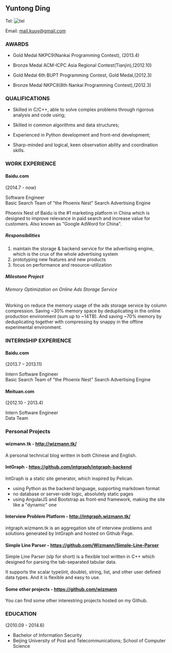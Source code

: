 ## Yuntong Ding

Tel: ![tel][1]

Email: mail.kuuy@gmail.com

### AWARDS

* Gold Medal
NKPC9(Nankai Programming Contest), (2013.4)

* Bronze Medal 
ACM-ICPC Asia Regional Contest(Tianjin),(2012.10)

* Gold Medal
6th BUPT Programming Contest, Gold Medal,(2012.3)

* Bronze Medal
NKPC8(8th Nankai Programming Contest),(2012.3)

### QUALIFICATIONS

* Skilled in C/C++, able to solve complex problems through rigorous analysis and code using;

* Skilled in common algorithms and data structures;

* Experienced in Python development and front-end development;

* Sharp-minded and logical, keen observation ability and coordination skills.

### WORK EXPERIENCE

#### Baidu.com

(2014.7 - now)

Software Engineer      
Basic Search Team of "the Phoenix Nest" Search Advertising Engine

Phoenix Nest of Baidu is the #1 marketing platform in China which is designed to improve relevance in paid search and increase value for customers. Also known as "Google AdWord for China".

##### Responsibilities

1. maintain the storage & backend service for the advertising engine, which is the crux of the whole advertising system
2. prototyping new features and new products
3. focus on performance and resource-utilization

##### Milestone Project

###### Memory Optimization on Online Ads Storage Service     

Working on reduce the memory usage of the ads storage service by column compression. Saving ~30% memory space by deduplicating in the online production environment (sum up to ~14TB). And saving ~70% memory by deduplicating together with compressing by snappy in the offline experimental environment.

### INTERNSHIP EXPERIENCE

#### Baidu.com

(2013.7 – 2013.11)

Intern Software Engineer     
Basic Search Team of "the Phoenix Nest" Search Advertising Engine

#### Meituan.com

(2012.10 - 2013.4)

Intern Software Engineer     
Data Team

### Personal Projects

#### wizmann.tk - http://wizmann.tk/

A personal technical blog written in both Chinese and English.

#### IntGraph - https://github.com/intgraph/intgraph-backend

IntGraph is a static site generator, which inspired by Pelican.

* using Python as the backend language, supporting markdown format
* no database or server-side logic, absolutely static pages
* using AngularJS and Bootstrap as front-end framework, making the site like a "dynamic" one

#### Interview Problem Platform - http://intgraph.wizmann.tk/

intgraph.wizmann.tk is an aggregation site of interview problems and solutions generated by IntGraph and hosted on Github Page.

#### Simple Line Parser - https://github.com/Wizmann/Simple-Line-Parser

Simple Line Parser (slp for short) is a flexible tool written in C++ which designed for parsing the tab-separated tabular data.

It supports the scalar type(int, double), string, list, and other user defined data types. And it is flexible and easy to use.

#### Some other projects - https://github.com/wizmann

You can find some other interestring projects hosted on my Github.

### EDUCATION

(2010.09 - 2014.6)

* Bachelor of Information Security
* Beijing University of Post and Telecommunications; School of Computer Science


[1]: http://wizmann-pic.qiniudn.com/394659692a460258b45a99f1424ea357

